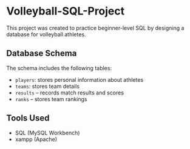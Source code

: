 # Volleyball-SQL-Project

This project was created to practice beginner-level SQL by designing a database for volleyball athletes.

##  Database Schema

The schema includes the following tables:
- `players`: stores personal information about athletes
- `teams`: stores team details
- `results` – records match results and scores
- `ranks` – stores team rankings

## Tools Used

- SQL (MySQL Workbench)
- xampp (Apache)


